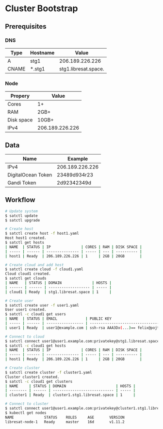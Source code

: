 # Cluster Bootstrap

## Prerequisites

### DNS

| Type  | Hostname | Value                |
| ----- | -------- | -------------------- |
| A     | stg1     | 206.189.226.226      |
| CNAME | \*.stg1  | stg1.libresat.space. |

### Node

| Propery    | Value           |
| ---------- | --------------- |
| Cores      | 1+              |
| RAM        | 2GB+            |
| Disk space | 10GB+           |
| IPv4       | 206.189.226.226 |

## Data

| Name               | Example         |
| ------------------ | --------------- |
| IPv4               | 206.189.226.226 |
| DigitalOcean Token | 23489d934r23    |
| Gandi Token        | 2d92342349d     |

## Workflow

```bash
# Update system
$ satctl update
$ satctl upgrade

# Create host
$ satctl create host -f host1.yaml
Host host1 created.
$ satctl get hosts
| NAME  | STATUS | IP              | CORES | RAM | DISK SPACE |
| ----- | ------ | --------------- | ----- | --- | ---------- |
| host1 | Ready  | 206.189.226.226 | 1     | 2GB | 20GB       |

# Create cloud and add host
$ satctl create cloud -f cloud1.yaml
Cloud cloud1 created.
$ satctl get clouds
| NAME   | STATUS | DOMAIN              | HOSTS |
| ------ | ------ | ------------------- | ----- |
| cloud1 | Ready  | stg1.libresat.space | 1     |

# Create user
$ satctl create user -f user1.yaml
User user1 created.
$ satctl -c cloud1 get users
| NAME  | STATUS | EMAIL             | PUBLIC KEY                                |
| ----- | ------ | ----------------- | ----------------------------------------- |
| user1 | Ready  | user1@example.com | ssh-rsa AAA3Dx(...)== felix@pojtinger.com |

# Connect to cloud
$ satctl connect user1@user1.example.com:privatekey@stg1.libresat.space
$ satctl -c cloud1 get hosts
| NAME  | STATUS | IP              | CORES | RAM | DISK SPACE |
| ----- | ------ | --------------- | ----- | --- | ---------- |
| host1 | Ready  | 206.189.226.226 | 1     | 2GB | 20GB       |

# Create cluster
$ satctl create cluster -f cluster1.yaml
Cluster cluster1 created.
$ satctl -c cloud1 get clusters
| NAME     | STATUS | DOMAIN                       | HOSTS |
| -------- | ------ | ---------------------------- | ----- |
| cluster1 | Ready  | cluster1.stg1.libresat.space | 1     |

# Connect to cluster
$ satctl connect user1@user1.example.com:privatekey@cluster1.stg1.libresat.space # Uses default ClusterRoleBinding
$ kubectl get nodes
NAME              STATUS    ROLES     AGE       VERSION
libresat-node-1   Ready     master    16d       v1.11.2
```

